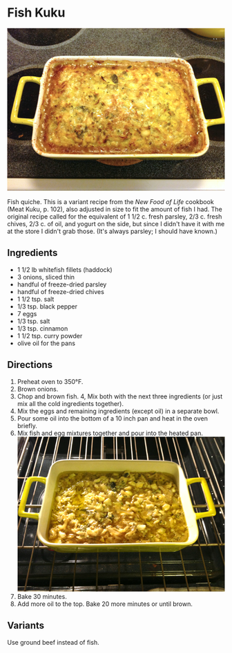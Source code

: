 [passover]: ../indices/passover.html

# Fish Kuku

![fish kuku](../images/fish_kuku.png)

Fish quiche. This is a variant recipe from the _New Food of Life_ cookbook (Meat Kuku, p. 102), also adjusted in size to fit the amount of fish I had. The original recipe called for the equivalent of 1 1/2 c. fresh parsley, 2/3 c. fresh chives, 2/3 c. of oil, and yogurt on the side, but since I didn't have it with me at the store I didn't grab those. (It's always parsley; I should have known.)

## Ingredients

* 1 1/2 lb whitefish fillets (haddock)
* 3 onions, sliced thin
* handful of freeze-dried parsley
* handful of freeze-dried chives
* 1 1/2 tsp. salt
* 1/3 tsp. black pepper
* 7 eggs
* 1/3 tsp. salt
* 1/3 tsp. cinnamon
* 1 1/2 tsp. curry powder
* olive oil for the pans

## Directions

1. Preheat oven to 350°F. 
2. Brown onions.
3. Chop and brown fish. 
4, Mix both with the next three ingredients (or just mix all the cold ingredients together).
5. Mix the eggs and remaining ingredients (except oil) in a separate bowl.
6. Pour some oil into the bottom of a 10 inch pan and heat in the oven briefly.
7. Mix fish and egg mixtures together and pour into the heated pan.  ![raw kuku](../images/raw_kuku.png)
8. Bake 30 minutes.
9. Add more oil to the top. Bake 20 more minutes or until brown.

## Variants

Use ground beef instead of fish.
